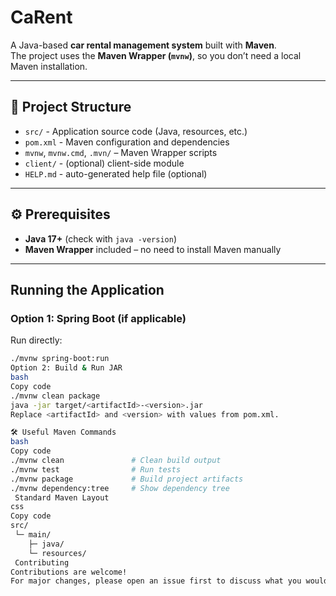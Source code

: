 # CaRent 

A Java-based **car rental management system** built with **Maven**.  
The project uses the **Maven Wrapper (`mvnw`)**, so you don’t need a local Maven installation.

---

## 📂 Project Structure
- `src/` - Application source code (Java, resources, etc.)
- `pom.xml` - Maven configuration and dependencies
- `mvnw`, `mvnw.cmd`, `.mvn/` – Maven Wrapper scripts
- `client/` - (optional) client-side module
- `HELP.md` - auto-generated help file (optional)

---

## ⚙️ Prerequisites
- **Java 17+** (check with `java -version`)  
- **Maven Wrapper** included – no need to install Maven manually  

---

##  Running the Application

### Option 1: Spring Boot (if applicable)
Run directly:
```bash
./mvnw spring-boot:run
Option 2: Build & Run JAR
bash
Copy code
./mvnw clean package
java -jar target/<artifactId>-<version>.jar
Replace <artifactId> and <version> with values from pom.xml.

🛠️ Useful Maven Commands
bash
Copy code
./mvnw clean               # Clean build output
./mvnw test                # Run tests
./mvnw package             # Build project artifacts
./mvnw dependency:tree     # Show dependency tree
 Standard Maven Layout
css
Copy code
src/
 └─ main/
    ├─ java/
    └─ resources/
 Contributing
Contributions are welcome!
For major changes, please open an issue first to discuss what you would like to change.
